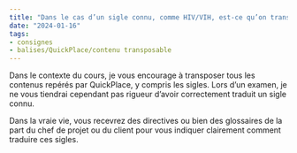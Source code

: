 ```yaml
---
title: "Dans le cas d’un sigle connu, comme HIV/VIH, est-ce qu’on transpose tel quel ou bien est-ce qu’on traduit ?"
date: "2024-01-16"
tags:
- consignes
- balises/QuickPlace/contenu transposable
---
```


Dans le contexte du cours, je vous encourage à transposer tous les contenus repérés par QuickPlace, y compris les sigles. Lors d’un examen, je ne vous tiendrai cependant pas rigueur d’avoir correctement traduit un sigle connu.

Dans la vraie vie, vous recevrez des directives ou bien des glossaires de la part du chef de projet ou du client pour vous indiquer clairement comment traduire ces sigles.

